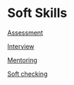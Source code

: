 # Soft Skills

[Assessment](ASSESSMENT.md)

[Interview](INTERVIEW.md)

[Mentoring](MENTORING.md)

[Soft checking](SOFT_CHECKING/README.md)
